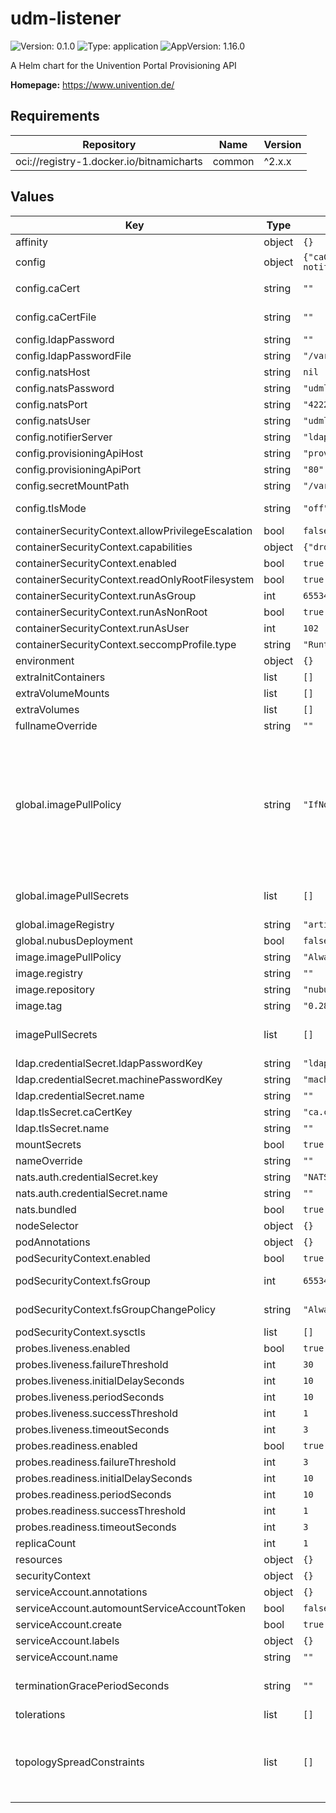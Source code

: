# udm-listener

![Version: 0.1.0](https://img.shields.io/badge/Version-0.1.0-informational?style=flat-square) ![Type: application](https://img.shields.io/badge/Type-application-informational?style=flat-square) ![AppVersion: 1.16.0](https://img.shields.io/badge/AppVersion-1.16.0-informational?style=flat-square)

A Helm chart for the Univention Portal Provisioning API

**Homepage:** <https://www.univention.de/>

## Requirements

| Repository | Name | Version |
|------------|------|---------|
| oci://registry-1.docker.io/bitnamicharts | common | ^2.x.x |

## Values

| Key | Type | Default | Description |
|-----|------|---------|-------------|
| affinity | object | `{}` |  |
| config | object | `{"caCert":"","caCertFile":"","debugLevel":"2","eventsPasswordUdm":"udmpass","eventsUsernameUdm":"udm","ldapBaseDn":null,"ldapHost":"","ldapHostDn":null,"ldapPassword":"","ldapPasswordFile":"/var/secrets/ldap_secret","ldapPort":"389","natsHost":null,"natsPassword":"udmlistenerpass","natsPort":"4222","natsUser":"udmlistener","notifierServer":"ldap-notifier","provisioningApi":{"auth":{"credentialSecret":{"name":"","passwordKey":"EVENTS_PASSWORD_UDM","userNameKey":"EVENTS_USERNAME_UDM"}}},"provisioningApiHost":"provisioning-api","provisioningApiPort":"80","secretMountPath":"/var/secrets","tlsMode":"off"}` | Configuration of the UDM Listener that is notified on LDAP changes |
| config.caCert | string | `""` | CA root certificate, base64-encoded. Optional; will be written to "caCertFile" if set. |
| config.caCertFile | string | `""` | Where to search for the CA Certificate file. caCertFile: "/var/secrets/ca_cert" |
| config.ldapPassword | string | `""` | LDAP password for `cn=admin`. Will be written to "ldapPasswordFile" if set. |
| config.ldapPasswordFile | string | `"/var/secrets/ldap_secret"` | The path to the "ldapPasswordFile" docker secret or a plain file |
| config.natsHost | string | `nil` | NATS: host (required if nats.bundled == false) |
| config.natsPassword | string | `"udmlistenerpass"` | NATS: password |
| config.natsPort | string | `"4222"` | NATS: port (required if nats.bundled == false) |
| config.natsUser | string | `"udmlistener"` | NATS: user name |
| config.notifierServer | string | `"ldap-notifier"` | Defaults to "ldapHost" if not set. |
| config.provisioningApiHost | string | `"provisioning-api"` | Provisioning-API Hostname |
| config.provisioningApiPort | string | `"80"` | Provisioning-API Port |
| config.secretMountPath | string | `"/var/secrets"` | Path to mount the secrets to. |
| config.tlsMode | string | `"off"` | Whether to start encryption and validate certificates. Chose from "off", "unvalidated" and "secure". |
| containerSecurityContext.allowPrivilegeEscalation | bool | `false` | Enable container privileged escalation. |
| containerSecurityContext.capabilities | object | `{"drop":["ALL"]}` | Security capabilities for container. |
| containerSecurityContext.enabled | bool | `true` | Enable security context. |
| containerSecurityContext.readOnlyRootFilesystem | bool | `true` | Mounts the container's root filesystem as read-only. |
| containerSecurityContext.runAsGroup | int | `65534` | Process group id. |
| containerSecurityContext.runAsNonRoot | bool | `true` | Run container as a user. |
| containerSecurityContext.runAsUser | int | `102` | Process user id. |
| containerSecurityContext.seccompProfile.type | string | `"RuntimeDefault"` | Disallow custom Seccomp profile by setting it to RuntimeDefault. |
| environment | object | `{}` |  |
| extraInitContainers | list | `[]` |  |
| extraVolumeMounts | list | `[]` | Optionally specify an extra list of additional volumeMounts. |
| extraVolumes | list | `[]` | Optionally specify an extra list of additional volumes. |
| fullnameOverride | string | `""` |  |
| global.imagePullPolicy | string | `"IfNotPresent"` | Define an ImagePullPolicy.  Ref.: https://kubernetes.io/docs/concepts/containers/images/#image-pull-policy  "IfNotPresent" => The image is pulled only if it is not already present locally. "Always" => Every time the kubelet launches a container, the kubelet queries the container image registry to             resolve the name to an image digest. If the kubelet has a container image with that exact digest cached             locally, the kubelet uses its cached image; otherwise, the kubelet pulls the image with the resolved             digest, and uses that image to launch the container. "Never" => The kubelet does not try fetching the image. If the image is somehow already present locally, the            kubelet attempts to start the container; otherwise, startup fails. |
| global.imagePullSecrets | list | `[]` | Credentials to fetch images from private registry. Ref: https://kubernetes.io/docs/tasks/configure-pod-container/pull-image-private-registry/  imagePullSecrets:   - "docker-registry" |
| global.imageRegistry | string | `"artifacts.software-univention.de"` | Container registry address. |
| global.nubusDeployment | bool | `false` | Indicates wether this chart is part of a Nubus deployment. |
| image.imagePullPolicy | string | `"Always"` |  |
| image.registry | string | `""` |  |
| image.repository | string | `"nubus-dev/images/provisioning-udm-listener"` |  |
| image.tag | string | `"0.28.3@sha256:b9c452e55e6716f93309bef0af7d401e218cd1e6ea9ad3d2819fb10dd631aecd"` |  |
| imagePullSecrets | list | `[]` | Credentials to fetch images from private registry. Ref: https://kubernetes.io/docs/tasks/configure-pod-container/pull-image-private-registry/  imagePullSecrets:   - "docker-registry" |
| ldap.credentialSecret.ldapPasswordKey | string | `"ldap.secret"` |  |
| ldap.credentialSecret.machinePasswordKey | string | `"machine.secret"` |  |
| ldap.credentialSecret.name | string | `""` |  |
| ldap.tlsSecret.caCertKey | string | `"ca.crt"` |  |
| ldap.tlsSecret.name | string | `""` |  |
| mountSecrets | bool | `true` |  |
| nameOverride | string | `""` |  |
| nats.auth.credentialSecret.key | string | `"NATS_PASSWORD"` |  |
| nats.auth.credentialSecret.name | string | `""` |  |
| nats.bundled | bool | `true` |  |
| nodeSelector | object | `{}` |  |
| podAnnotations | object | `{}` |  |
| podSecurityContext.enabled | bool | `true` | Enable security context. |
| podSecurityContext.fsGroup | int | `65534` | If specified, all processes of the container are also part of the supplementary group. |
| podSecurityContext.fsGroupChangePolicy | string | `"Always"` | Change ownership and permission of the volume before being exposed inside a Pod. |
| podSecurityContext.sysctls | list | `[]` | Allow binding to ports below 1024 without root access. |
| probes.liveness.enabled | bool | `true` |  |
| probes.liveness.failureThreshold | int | `30` |  |
| probes.liveness.initialDelaySeconds | int | `10` |  |
| probes.liveness.periodSeconds | int | `10` |  |
| probes.liveness.successThreshold | int | `1` |  |
| probes.liveness.timeoutSeconds | int | `3` |  |
| probes.readiness.enabled | bool | `true` |  |
| probes.readiness.failureThreshold | int | `3` |  |
| probes.readiness.initialDelaySeconds | int | `10` |  |
| probes.readiness.periodSeconds | int | `10` |  |
| probes.readiness.successThreshold | int | `1` |  |
| probes.readiness.timeoutSeconds | int | `3` |  |
| replicaCount | int | `1` |  |
| resources | object | `{}` |  |
| securityContext | object | `{}` |  |
| serviceAccount.annotations | object | `{}` |  |
| serviceAccount.automountServiceAccountToken | bool | `false` |  |
| serviceAccount.create | bool | `true` |  |
| serviceAccount.labels | object | `{}` | Additional custom labels for the ServiceAccount. |
| serviceAccount.name | string | `""` |  |
| terminationGracePeriodSeconds | string | `""` | In seconds, time the given to the pod needs to terminate gracefully. Ref: https://kubernetes.io/docs/concepts/workloads/pods/pod/#termination-of-pods |
| tolerations | list | `[]` |  |
| topologySpreadConstraints | list | `[]` | Topology spread constraints rely on node labels to identify the topology domain(s) that each Node is in. Ref: https://kubernetes.io/docs/concepts/workloads/pods/pod-topology-spread-constraints/  topologySpreadConstraints:   - maxSkew: 1     topologyKey: failure-domain.beta.kubernetes.io/zone     whenUnsatisfiable: DoNotSchedule |
